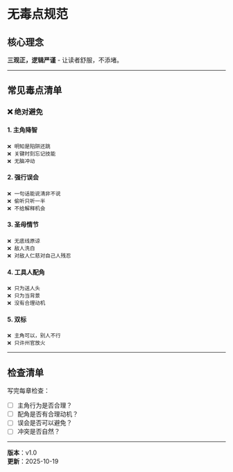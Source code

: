 # 无毒点规范

## 核心理念

**三观正，逻辑严谨** - 让读者舒服，不添堵。

---

## 常见毒点清单

### ❌ 绝对避免

#### 1. 主角降智
```
❌ 明知是陷阱还跳
❌ 关键时刻忘记技能
❌ 无脑冲动
```

#### 2. 强行误会
```
❌ 一句话能说清非不说
❌ 偷听只听一半
❌ 不给解释机会
```

#### 3. 圣母情节
```
❌ 无底线原谅
❌ 敌人洗白
❌ 对敌人仁慈对自己人残忍
```

#### 4. 工具人配角
```
❌ 只为送人头
❌ 只为当背景
❌ 没有合理动机
```

#### 5. 双标
```
❌ 主角可以，别人不行
❌ 只许州官放火
```

---

## 检查清单

写完每章检查：
- [ ] 主角行为是否合理？
- [ ] 配角是否有合理动机？
- [ ] 误会是否可以避免？
- [ ] 冲突是否自然？

---

**版本**：v1.0  
**更新**：2025-10-19
